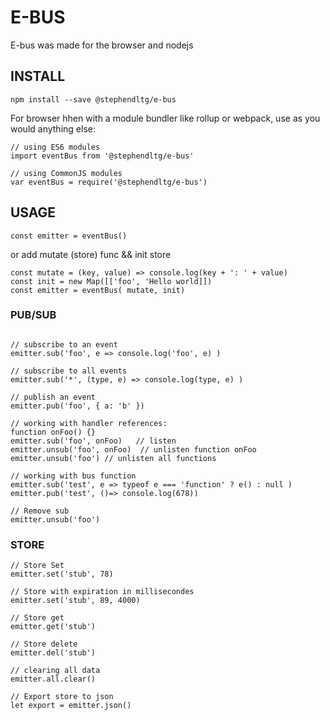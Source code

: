 # E-BUS

E-bus was made for the browser and nodejs

## INSTALL

```
npm install --save @stephendltg/e-bus
```

For browser hhen with a module bundler like rollup or webpack, use as you would anything else:

```
// using ES6 modules
import eventBus from '@stephendltg/e-bus'
 
// using CommonJS modules
var eventBus = require('@stephendltg/e-bus')
```

## USAGE

```
const emitter = eventBus()
```

or add mutate (store) func && init store

```
const mutate = (key, value) => console.log(key + ': ' + value)
const init = new Map([['foo', 'Hello world]])
const emitter = eventBus( mutate, init)
```

### PUB/SUB

```
 
// subscribe to an event
emitter.sub('foo', e => console.log('foo', e) )
 
// subscribe to all events
emitter.sub('*', (type, e) => console.log(type, e) )
 
// publish an event
emitter.pub('foo', { a: 'b' })
 
// working with handler references:
function onFoo() {}
emitter.sub('foo', onFoo)   // listen
emitter.unsub('foo', onFoo)  // unlisten function onFoo
emitter.unsub('foo') // unlisten all functions

// working with bus function
emitter.sub('test', e => typeof e === 'function' ? e() : null )
emitter.pub('test', ()=> console.log(678))

// Remove sub
emitter.unsub('foo')

```

### STORE

```
// Store Set
emitter.set('stub', 78)

// Store with expiration in millisecondes
emitter.set('stub', 89, 4000)

// Store get
emitter.get('stub')

// Store delete
emitter.del('stub')

// clearing all data
emitter.all.clear()

// Export store to json
let export = emitter.json()

```